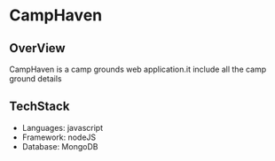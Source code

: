 # CampHaven

<h2>OverView</h2>
CampHaven is a camp grounds web application.it include all the camp ground details

<h2>TechStack</h2>

<ul>
  <li>Languages: javascript</li>
  <li>Framework: nodeJS</li>
  <li>Database: MongoDB</li>
</ul>


